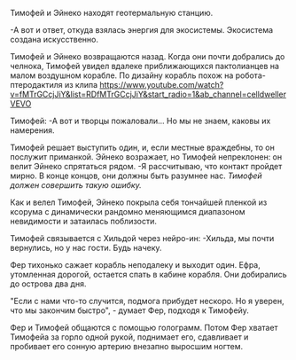 Тимофей и Эйнеко находят геотермальную станцию. 

-А вот и ответ, откуда взялась энергия для экосистемы. Экосистема создана искусственно. 

Тимофей и Эйнеко возвращаются назад. Когда они почти добрались до челнока, Тимофей увидел вдалеке приближающихся пактолианцев на малом воздушном корабле. По дизайну корабль похож на робота-птеродактиля из клипа https://www.youtube.com/watch?v=fMTrGCcjJiY&list=RDfMTrGCcjJiY&start_radio=1&ab_channel=celldwellerVEVO

Тимофей:
-А вот и творцы пожаловали... Но мы не знаем, каковы их намерения.

Тимофей решает выступить один, и, если местные враждебны, то он послужит приманкой. Эйнеко возражает, но Тимофей непреклонен: он велит Эйнеко спрятаться рядом.
-Я рассчитываю, что контакт пройдет мирно. В конце концов, они должны быть разумнее нас.
*Тимофей должен совершить такую ошибку.* 

Как и велел Тимофей, Эйнеко покрыла себя тончайшей пленкой из ксорума с динамически рандомно меняющимся диапазоном невидимости и затаилась поблизости. 

Тимофей связывается с Хильдой через нейро-ин:
-Хильда, мы почти вернулись, но у нас гости. Будь начеку. 

Фер тихонько сажает корабль неподалеку и выходит один. Ефра, утомленная дорогой, остается спать в кабине корабля. Они добирались до острова два дня. 

"Если с нами что-то случится, подмога прибудет нескоро. Но я уверен, что мы закончим быстро", - думает Фер, подходя к Тимофейу.

Фер и Тимофей общаются с помощью голограмм. Потом Фер хватает Тимофейа за горло одной рукой, поднимает его, сдавливает и пробивает его сонную артерию внезапно выросшим ногтем. 